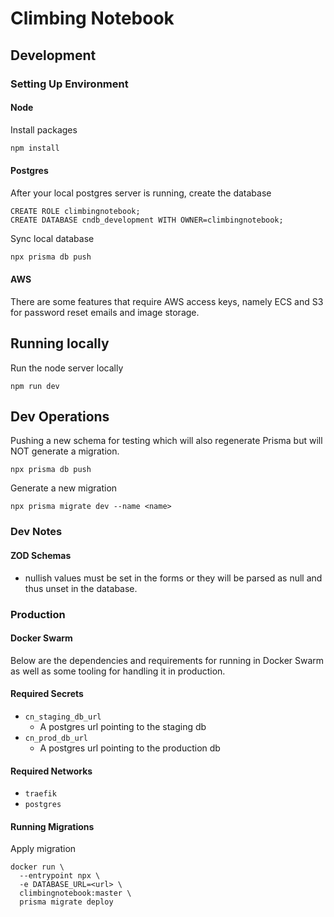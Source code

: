 # Climbing Notebook

## Development

### Setting Up Environment

#### Node

Install packages

```sh
npm install
```

#### Postgres

After your local postgres server is running, create the database

```psql
CREATE ROLE climbingnotebook;
CREATE DATABASE cndb_development WITH OWNER=climbingnotebook;
```

Sync local database

```sh
npx prisma db push
```

#### AWS

There are some features that require AWS access keys, namely ECS and S3 for password reset emails and image storage.

## Running locally

Run the node server locally

```
npm run dev
```

## Dev Operations

Pushing a new schema for testing which will also regenerate Prisma but will NOT generate a migration.

```
npx prisma db push
```

Generate a new migration

```
npx prisma migrate dev --name <name>
```

### Dev Notes

#### ZOD Schemas

- nullish values must be set in the forms or they will be parsed as null and thus unset
  in the database.

### Production

#### Docker Swarm

Below are the dependencies and requirements for running in Docker Swarm
as well as some tooling for handling it in production.

#### Required Secrets

- `cn_staging_db_url`
  - A postgres url pointing to the staging db
- `cn_prod_db_url`
  - A postgres url pointing to the production db

#### Required Networks

- `traefik`
- `postgres`

#### Running Migrations

Apply migration

```
docker run \
  --entrypoint npx \
  -e DATABASE_URL=<url> \
  climbingnotebook:master \
  prisma migrate deploy
```
